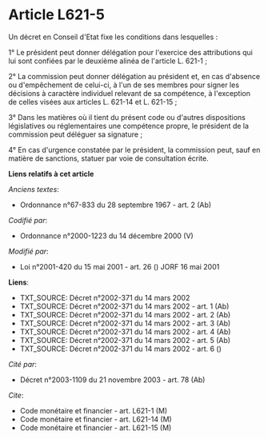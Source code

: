# Article L621-5

Un décret en Conseil d'Etat fixe les conditions dans lesquelles :

1° Le président peut donner délégation pour l'exercice des attributions qui lui sont confiées par le deuxième alinéa de
l'article L. 621-1 ;

2° La commission peut donner délégation au président et, en cas d'absence ou d'empêchement de celui-ci, à l'un de ses membres
pour signer les décisions à caractère individuel relevant de sa compétence, à l'exception de celles visées aux articles L.
621-14 et L. 621-15 ;

3° Dans les matières où il tient du présent code ou d'autres dispositions législatives ou réglementaires une compétence
propre, le président de la commission peut déléguer sa signature ;

4° En cas d'urgence constatée par le président, la commission peut, sauf en matière de sanctions, statuer par voie de
consultation écrite.

**Liens relatifs à cet article**

_Anciens textes_:

  - Ordonnance n°67-833 du 28 septembre 1967 - art. 2 (Ab)

_Codifié par_:

  - Ordonnance n°2000-1223 du 14 décembre 2000 (V)

_Modifié par_:

  - Loi n°2001-420 du 15 mai 2001 - art. 26 () JORF 16 mai 2001

**Liens**:

  - TXT_SOURCE: Décret n°2002-371 du 14 mars 2002
  - TXT_SOURCE: Décret n°2002-371 du 14 mars 2002 - art. 1 (Ab)
  - TXT_SOURCE: Décret n°2002-371 du 14 mars 2002 - art. 2 (Ab)
  - TXT_SOURCE: Décret n°2002-371 du 14 mars 2002 - art. 3 (Ab)
  - TXT_SOURCE: Décret n°2002-371 du 14 mars 2002 - art. 4 (Ab)
  - TXT_SOURCE: Décret n°2002-371 du 14 mars 2002 - art. 5 (Ab)
  - TXT_SOURCE: Décret n°2002-371 du 14 mars 2002 - art. 6 ()

_Cité par_:

  - Décret n°2003-1109 du 21 novembre 2003 - art. 78 (Ab)

_Cite_:

  - Code monétaire et financier - art. L621-1 (M)
  - Code monétaire et financier - art. L621-14 (M)
  - Code monétaire et financier - art. L621-15 (M)
